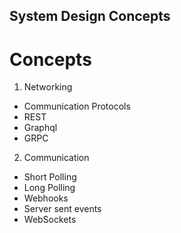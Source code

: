 ## System Design Concepts

# Concepts
1. Networking
  - Communication Protocols
  - REST 
  - Graphql
  - GRPC

2. Communication
  - Short Polling
  - Long Polling
  - Webhooks
  - Server sent events
  - WebSockets